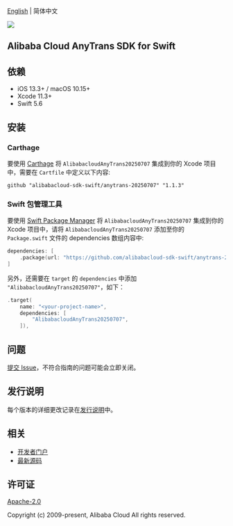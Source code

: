 [English](README.md) | 简体中文

![](https://aliyunsdk-pages.alicdn.com/icons/AlibabaCloud.svg)

## Alibaba Cloud AnyTrans SDK for Swift

## 依赖

- iOS 13.3+ / macOS 10.15+
- Xcode 11.3+
- Swift 5.6

## 安装

### Carthage

要使用 [Carthage](https://github.com/Carthage/Carthage) 将 `AlibabacloudAnyTrans20250707` 集成到你的 Xcode 项目中，需要在 `Cartfile` 中定义以下内容:

```ogdl
github "alibabacloud-sdk-swift/anytrans-20250707" "1.1.3"
```

### Swift 包管理工具

要使用 [Swift Package Manager](https://swift.org/package-manager/) 将 `AlibabacloudAnyTrans20250707` 集成到你的 Xcode 项目中，请将 `AlibabacloudAnyTrans20250707` 添加至你的 `Package.swift` 文件的 dependencies 数组内容中:

```swift
dependencies: [
    .package(url: "https://github.com/alibabacloud-sdk-swift/anytrans-20250707.git", from: "1.1.3")
]
```

另外，还需要在 `target` 的 `dependencies` 中添加 `"AlibabacloudAnyTrans20250707"`，如下：

```swift
.target(
    name: "<your-project-name>",
    dependencies: [
        "AlibabacloudAnyTrans20250707",
    ]),
```

## 问题

[提交 Issue](https://github.com/alibabacloud-sdk-swift/anytrans-20250707/issues/new)，不符合指南的问题可能会立即关闭。

## 发行说明

每个版本的详细更改记录在[发行说明](./ChangeLog.txt)中。

## 相关

* [开发者门户](https://next.api.aliyun.com/home)
* [最新源码](https://github.com/alibabacloud-sdk-swift/anytrans-20250707)

## 许可证

[Apache-2.0](http://www.apache.org/licenses/LICENSE-2.0)

Copyright (c) 2009-present, Alibaba Cloud All rights reserved.
